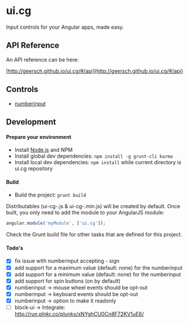 # ui.cg

Input controls for your Angular apps, made easy.

## API Reference

An API reference can be here:

[http://geersch.github.io/ui.cg/#/api](http://geersch.github.io/ui.cg/#/api)

## Controls

* [numberinput](http://geersch.github.io/ui.cg/#/api/cg.ui.directive:numberinput)

## Development

#### Prepare your environment

* Install [Node.js](http://nodejs.org/) and NPM
* Install global dev dependencies: `npm install -g grunt-cli karma`
* Install local dev dependencies: `npm install` while current directory is ui.cg repository

#### Build

* Build the project: `grunt build`

Distributables (ui-cg-<version>.js & ui-cg-<version>.min.js) will be created by default. Once built, you only need to add the module to your AngularJS module:

```javascript
angular.module('myModule', ['ui.cg']);
```

Check the Grunt build file for other tasks that are defined for this project.

#### Todo's

- [x] fix issue with numberinput accepting - sign
- [x] add support for a maximum value (default: none) for the numberinput
- [x] add support for a minimum value (default: none) for the numberinput
- [x] add support for spin buttons (on by default)
- [x] numberinput -> mouse wheel events should be opt-out
- [x] numberinput -> keyboard events should be opt-out
- [x] numberinput -> option to make it readonly
- [ ] block-ui -> Integrate: http://run.plnkr.co/plunks/xNYghCU0Cn8F72KV1uE6/

